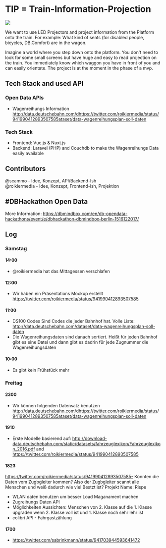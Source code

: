 # TIP = **T**rain-**I**nformation-**P**rojection

![](https://media.giphy.com/media/xUOxf3Er7gJoL3CFvW/giphy.gif)

We want to use LED Projectors and project information from the Platform onto the train. For example: What kind of seats (for disabled people, bicycles, DB.Comfort) are in the wagon. 

Imagine a world where you step down onto the platform. You don't need to look for some small screens but have huge and easy to read projection on the train. You immediately know which waggon you have in front of you and can easily orientate. 
The project is at the moment in the phase of a mvp.

## Tech Stack and used API
### Open Data APIs
- Wagenreihungs Information http://data.deutschebahn.com/dhttps://twitter.com/roikiermedia/status/941990412893507585ataset/data-wagenreihungsplan-soll-daten 

### Tech Stack
- Frontend: Vue.js & Nuxt.js
- Backend: Laravel (PHP) and Couchdb to make the Wagenreihungs Data easily available 

## Contributors
@scammo - Idee, Konzept, API/Backend-Ish  
@roikiermedia - Idee, Konzept, Frontend-ish, Projektion

## #DBHackathon Open Data

More Information: https://dbmindbox.com/en/db-opendata-hackathons/event/e/dbhackathon-dbmindbox-berlin-1516122017/

## Log

### Samstag

#### 14:00
- @roikiermedia hat das Mittagessen verschlafen

#### 12:00
- Wir haben ein Präsentations Mockup erstellt https://twitter.com/roikiermedia/status/941990412893507585

#### 11:00
- DS100 Codes Sind Codes die jeder Bahnhof hat. Volle Liste: http://data.deutschebahn.com/dataset/data-wagenreihungsplan-soll-daten 
- Die Wagenreihungsdaten sind danach sortiert. Heißt für jeden Bahnhof gibt es eine Datei und dann gibt es dadrin für jede Zugnummer die Wagenreihungsdaten

#### 10:00
- Es gibt kein Frühstück mehr

### Freitag
#### 2300
- Wir können folgenden Datensatz benutzen http://data.deutschebahn.com/dhttps://twitter.com/roikiermedia/status/941990412893507585ataset/data-wagenreihungsplan-soll-daten
#### 1910
- Erste Modelle basierend auf: http://download-data.deutschebahn.com/static/datasets/fahrzeuglexikon/Fahrzeuglexikon_2016.pdf and https://twitter.com/roikiermedia/status/941990412893507585
#### 1823
https://twitter.com/roikiermedia/status/941990412893507585- Könnten die Daten vom Zugbgleiter kommen? Also der Zugbgleiter scannt alle Menschen und weiß dadurch wie viel Bestzt ist? Projekt Name: Rispe
- WLAN daten benutzen um besser Load Maganament machen
- Zugreihungs Daten API
- Möglichkeiten Aussichten: Menschen von 2. Klasse auf die 1. Klasse upgraden wenn 2. Klasse voll ist und 1. Klasse noch sehr lehr ist 
- colibri API - Fahrgastzählung



#### 1700
- https://twitter.com/sabrinkmann/status/941703944593641472

